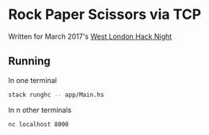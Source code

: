 # Rock Paper Scissors via TCP

Written for March 2017's [West London Hack Night](http://www.meetup.com/West-London-Hack-Night/)

## Running

In one terminal
``` sh
stack runghc -- app/Main.hs
```

In n other terminals
```
nc localhost 8000
```
